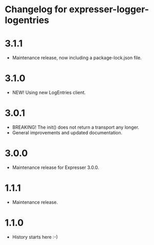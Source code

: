 # Changelog for expresser-logger-logentries

3.1.1
=====
* Maintenance release, now including a package-lock.json file.

3.1.0
=====
* NEW! Using new LogEntries client.

3.0.1
=====
* BREAKING! The init() does not return a transport any longer.
* General improvements and updated documentation.

3.0.0
=====
* Maintenance release for Expresser 3.0.0.

1.1.1
=====
* Maintenance release.

1.1.0
=====
* History starts here :-)
